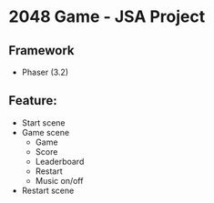# 2048 Game - JSA Project

## Framework
- Phaser (3.2)

## Feature:
- Start scene
- Game scene
  - Game
  - Score
  - Leaderboard
  - Restart
  - Music on/off
- Restart scene
